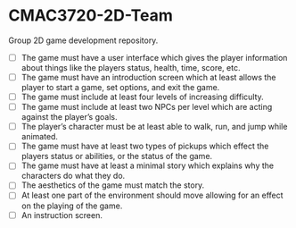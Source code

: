 # CMAC3720-2D-Team

Group 2D game development repository.

- [ ] The game must have a user interface which gives the player information about things like the players status, health, time, score, etc.
- [ ] The game must have an introduction screen which at least allows the player to start a game, set options, and exit the game.
- [ ] The game must include at least four levels of increasing difficulty.
- [ ] The game must include at least two NPCs per level which are acting against the player’s goals.
- [ ] The player’s character must be at least able to walk, run, and jump while animated.
- [ ] The game must have at least two types of pickups which effect the players status or abilities, or the status of the game.
- [ ] The game must have at least a minimal story which explains why the characters do what they do.
- [ ] The aesthetics of the game must match the story.
- [ ] At least one part of the environment should move allowing for an effect on the playing of the game.
- [ ] An instruction screen.